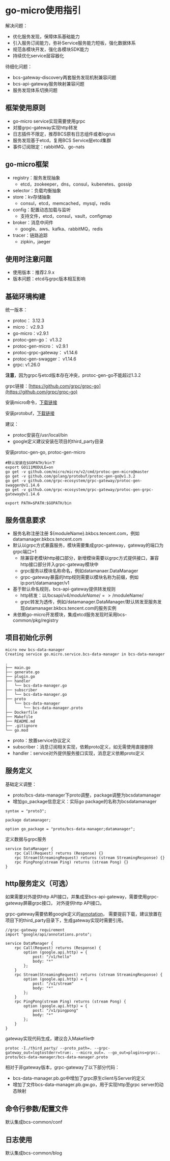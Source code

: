 # go-micro使用指引

解决问题：

* 优化服务发现，保障体系基础能力
* 引入服务订阅能力，弥补Service服务能力短板，强化数据体系
* 规范各模块开发，强化各模块SDK能力
* 持续优化service层容器化

待细化问题：

* bcs-gateway-discovery两套服务发现机制兼容问题
* bcs-api-gateway服务映射兼容问题
* 服务发现体系切换问题

## 框架使用原则

* go-micro service实现需要使用grpc
* 对接grpc-gateway实现http转发
* 日志插件不限定，推荐BCS原有日志组件或者logrus
* 服务发现基于etcd，复用BCS Service层etcd集群
* 事件订阅限定：rabbitMQ、go-nats

## go-micro框架

* registry：服务发现抽象
  * etcd，zookeeper，dns，consul，kubenetes、gossip
* selector：负载均衡抽象
* store：kv存储抽象
  * consul，etcd，memcached，mysql，redis
* config：配置动态加载与监听
  * 支持文件，etcd，consul，vault，configmap
* broker：消息中间件
  * google、aws、kafka、rabbitMQ，redis
* tracer：链路追踪
  * zipkin，jaeger

## 使用时注意问题

* 使用版本：推荐2.9.x
* 版本问题：etcd与grpc版本相互影响

## 基础环境构建

统一版本：

* protoc： 3.12.3
* micro： v2.9.3
* go-micro：v2.9.1
* protoc-gen-go： v1.3.2
* protoc-gen-micro： v2.9.1
* protoc-grpc-gateway： v1.14.6
* protoc-gen-swagger： v1.14.6
* grpc: v1.26.0

**注意**，因为grpc与etcd版本存在冲突，protoc-gen-go不能超过1.3.2

grpc链接：[https://github.com/grpc/grpc-go](https://github.com/grpc/grpc-go)

安装micro命令，[下载链接](https://github.com/micro/micro/releases/download/v2.9.3/micro-v2.9.3-linux-amd64.tar.gz)

安装protobuf，[下载链接](https://github.com/protocolbuffers/protobuf/releases/download/v3.12.3/protoc-3.12.3-linux-x86_64.zip)

建议：

* protoc安装在/usr/local/bin
* google定义建议安装在项目的third_party目录

安装protoc-gen-go, protoc-gen-micro

```shell
#默认安装在$GOPATH/bin下
export GO111MODULE=on
go get -v github.com/micro/micro/v2/cmd/protoc-gen-micro@master
go get -v github.com/golang/protobuf/protoc-gen-go@v1.3.2
go get -v github.com/grpc-ecosystem/grpc-gateway/protoc-gen-swagger@v1.14.6
go get -v github.com/grpc-ecosystem/grpc-gateway/protoc-gen-grpc-gateway@v1.14.6

export PATH=$PATH:$GOPATH/bin
```

## 服务信息要求

* 服务名称注册注册 ${moduleName}.bkbcs.tencent.com，例如datamanager.bkbcs.tencent.com
* 默认以grpc方式暴露服务，模块需要集成grpc-gateway，gateway的端口为grpc端口+1
  * 除兼容老模块http接口部分，新增模块需要以grpc方式提供接口，兼容http接口部分并入grpc-gateway模块中
  * grpc服务以模块名称命名，例如datamanaer.DataManager
  * grpc-gateway暴露的http规则需要以模块名称为前缀，例如ip:port/datamanager/v1
* 基于默认命名规则，bcs-api-gateway提供转发规则
  * http转发：以/bcsapi/v4/${moduleName}/ => /$moduleName/
  * grpc转发为透传，例如/datamanager.DataManager/默认转发至服务发现datamanager.bkbcs.tencent.com的服务实例
* 未依赖go-micro开发模块，集成etcd服务发现时采用bcs-common/pkg/registry

## 项目初始化示例

```shell
micro new bcs-data-manager
Creating service go.micro.service.bcs-data-manager in bcs-data-manager

.
├── main.go
├── generate.go
├── plugin.go
├── handler
│   └── bcs-data-manager.go
├── subscriber
│   └── bcs-data-manager.go
├── proto
│   └── bcs-data-manager
│       └── bcs-data-manager.proto
├── Dockerfile
├── Makefile
├── README.md
├── .gitignore
└── go.mod
```

* proto：放置service协议定义
* subscriber：消息订阅相关实现，依赖proto定义，如无需使用直接删除
* handler：service对外提供服务接口实现，消息定义依赖proto定义

## 服务定义

基础定义调整：

* proto/bcs-data-manager下proto调整，package调整为bcsdatamanager
* 增加go_package信息定义：实际go package的名称为bcsdatamanager

```protoc
syntax = "proto3";

package datamanager;

option go_package = "proto/bcs-data-manager;datamanager";
```

定义数据与grpc服务

```protoc
service DataManager {
    rpc Call(Request) returns (Response) {}
    rpc Stream(StreamingRequest) returns (stream StreamingResponse) {}
    rpc PingPong(stream Ping) returns (stream Pong) {}
}
```

## http服务定义（可选）

如果需要对外提供http API接口，并集成至bcs-api-gateway，需要使用grpc-gateway屏蔽grpc接口，
对外提供http API接口。

grpc-gateway需要依赖google定义的[annotation](https://github.com/googleapis/googleapis)，
需要提前下载，建议放置在项目下的third_party目录下，生成gateway实现时需要引用。

```protoc
//grpc-gateway requirement
import "google/api/annotations.proto";

service DataManager {
    rpc Call(Request) returns (Response) {
        option (google.api.http) = {
            post: "/v1/hello"
            body: "*"
        };
    }
    rpc Stream(StreamingRequest) returns (stream StreamingResponse) {
        option (google.api.http) = {
            post: "/v1/stream"
            body: "*"
        };
    }
    rpc PingPong(stream Ping) returns (stream Pong) {
        option (google.api.http) = {
            post: "/v1/pingpong"
            body: "*"
        };
    }
}
```

gateway实现代码生成，建议合入Makefile中

```shell
protoc -I./third_party/ --proto_path=. --grpc-gateway_out=logtostderr=true:. --micro_out=. --go_out=plugins=grpc:. proto/bcs-data-manager/bcs-data-manager.proto
```

相对于非gateway版本，grpc-gateway了以下部分代码：

* bcs-data-manager.pb.go中增加了grpc原生client与Server的定义
* 增加了文件bcs-data-manager.pb.gw.go，用于实现http至grpc server的动态映射

## 命令行参数/配置文件

默认集成bcs-common/conf

## 日志使用

默认集成bcs-common/blog
